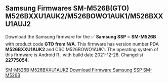 <h2>Samsung Firmwares SM-M526B(GTO) M526BXXU1AUK2/M526BOWO1AUK1/M526BXXU1AUJ2</h2>
Download the Samsung firmware for the ✅ <strong>Samsung SSP </strong> ⭐ <strong>SM-M526B</strong> with product code <strong>GTO</strong> <strong> from N/A</strong>. This firmware has version number PDA <strong>M526BXXU1AUK2</strong> and CSC M526BOWO1AUK1. The operating system of this firmware is Android R , with build date 2021-12-28. Changelist <strong>22775054</strong>.

[SM-M526B](https://samfirm.shop/samsung/model/SM-M526B)
[M526BXXU1AUK2](https://samfirm.shop/samsung/pda/M526BXXU1AUK2)
[Download Firmware Samsung SSP SM-M526B](https://samfirm.shop/samsung/firmware/485937)
